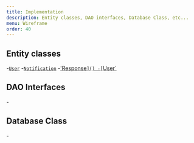 ```yaml
---
title: Implementation
description: Entity classes, DAO interfaces, Database Class, etc...
menu: Wireframe
order: 40
---
```



## Entity classes

-[`User`](https://github.com/ddc-java-15/reminder-buddy/blob/main/app/src/main/java/edu/cnm/deepdive/reminderbuddy/model/entity/User.java)
-[`Notification`]()
-['Response`]()
-[`User`]()




## DAO Interfaces

-[]()

## Database Class

-[]()
